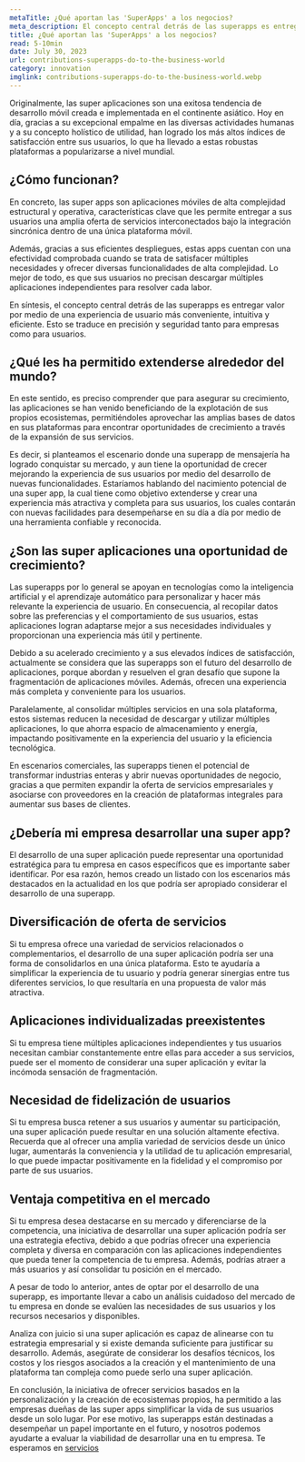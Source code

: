 ```yaml
---
metaTitle: ¿Qué aportan las 'SuperApps' a los negocios?
meta_description: El concepto central detrás de las superapps es entregar valor por medio de una experiencia de usuario más conveniente, intuitiva y eficiente. Esto se traduce en eficiencia, precisión y seguridad tanto para empresas como para usuarios.
title: ¿Qué aportan las 'SuperApps' a los negocios?
read: 5-10min
date: July 30, 2023
url: contributions-superapps-do-to-the-business-world
category: innovation
imglink: contributions-superapps-do-to-the-business-world.webp
---
```


Originalmente, las super aplicaciones son una exitosa tendencia de desarrollo móvil creada e implementada en el continente asiático. Hoy en día, gracias a su excepcional empalme en las diversas actividades humanas y a su concepto holístico de utilidad, han logrado los más altos índices de satisfacción entre sus usuarios, lo que ha llevado a estas robustas plataformas a popularizarse a nivel mundial.

## ¿Cómo funcionan?

En concreto, las super apps son aplicaciones móviles de alta complejidad estructural y operativa, características clave que les permite entregar a sus usuarios una amplia oferta de servicios interconectados bajo la integración sincrónica dentro de una única plataforma móvil.

Además, gracias a sus eficientes despliegues, estas apps cuentan con una efectividad comprobada cuando se trata de satisfacer múltiples necesidades y ofrecer diversas funcionalidades de alta complejidad. Lo mejor de todo, es que sus usuarios no precisan descargar múltiples aplicaciones independientes para resolver cada labor.

En síntesis, el concepto central detrás de las superapps es entregar valor por medio de una experiencia de usuario más conveniente, intuitiva y eficiente. Esto se traduce en precisión y seguridad tanto para empresas como para usuarios.

## ¿Qué les ha permitido extenderse alrededor del mundo?

En este sentido, es preciso comprender que para asegurar su crecimiento, las aplicaciones se han venido beneficiando de la explotación de sus propios ecosistemas, permitiéndoles aprovechar las amplias bases de datos en sus plataformas para encontrar oportunidades de crecimiento a través de la expansión de sus servicios.

Es decir, si planteamos el escenario donde una superapp de mensajería ha logrado conquistar su mercado, y aun tiene la oportunidad de crecer mejorando la experiencia de sus usuarios por medio del desarrollo de nuevas funcionalidades. Estaríamos hablando del nacimiento potencial de una super app, la cual tiene como objetivo extenderse y crear una experiencia más atractiva y completa para sus usuarios, los cuales contarán con nuevas facilidades para desempeñarse en su día a día por medio de una herramienta confiable y reconocida.

## ¿Son las super aplicaciones una oportunidad de crecimiento?

Las superapps por lo general se apoyan en tecnologías como la inteligencia artificial y el aprendizaje automático para personalizar y hacer más relevante la experiencia de usuario. En consecuencia, al recopilar datos sobre las preferencias y el comportamiento de sus usuarios, estas aplicaciones logran adaptarse mejor a sus necesidades individuales y proporcionan una experiencia más útil y pertinente.

Debido a su acelerado crecimiento y a sus elevados índices de satisfacción, actualmente se considera que las superapps son el futuro del desarrollo de aplicaciones, porque abordan y resuelven el gran desafío que supone la fragmentación de aplicaciones móviles. Además, ofrecen una experiencia más completa y conveniente para los usuarios.

Paralelamente, al consolidar múltiples servicios en una sola plataforma, estos sistemas reducen la necesidad de descargar y utilizar múltiples aplicaciones, lo que ahorra espacio de almacenamiento y energía, impactando positivamente en la experiencia del usuario y la eficiencia tecnológica.

En escenarios comerciales, las superapps tienen el potencial de transformar industrias enteras y abrir nuevas oportunidades de negocio, gracias a que permiten expandir la oferta de servicios empresariales y asociarse con proveedores en la creación de plataformas integrales para aumentar sus bases de clientes.

## ¿Debería mi empresa desarrollar una super app?

El desarrollo de una super aplicación puede representar una oportunidad estratégica para tu empresa en casos específicos que es importante saber identificar. Por esa razón, hemos creado un listado con los escenarios más destacados en la actualidad en los que podría ser apropiado considerar el desarrollo de una superapp.

## Diversificación de oferta de servicios

Si tu empresa ofrece una variedad de servicios relacionados o complementarios, el desarrollo de una super aplicación podría ser una forma de consolidarlos en una única plataforma. Esto te ayudaría a simplificar la experiencia de tu usuario y podría generar sinergias entre tus diferentes servicios, lo que resultaría en una propuesta de valor más atractiva.

## Aplicaciones individualizadas preexistentes

Si tu empresa tiene múltiples aplicaciones independientes y tus usuarios necesitan cambiar constantemente entre ellas para acceder a sus servicios, puede ser el momento de considerar una super aplicación y evitar la incómoda sensación de fragmentación.

## Necesidad de fidelización de usuarios

Si tu empresa busca retener a sus usuarios y aumentar su participación, una super aplicación puede resultar en una solución altamente efectiva. Recuerda que al ofrecer una amplia variedad de servicios desde un único lugar, aumentarás la conveniencia y la utilidad de tu aplicación empresarial, lo que puede impactar positivamente en la fidelidad y el compromiso por parte de sus usuarios.

## Ventaja competitiva en el mercado

Si tu empresa desea destacarse en su mercado y diferenciarse de la competencia, una iniciativa de desarrollar una super aplicación podría ser una estrategia efectiva, debido a que podrías ofrecer una experiencia completa y diversa en comparación con las aplicaciones independientes que pueda tener la competencia de tu empresa. Además, podrías atraer a más usuarios y así consolidar tu posición en el mercado.

A pesar de todo lo anterior, antes de optar por el desarrollo de una superapp, es importante llevar a cabo un análisis cuidadoso del mercado de tu empresa en donde se evalúen las necesidades de sus usuarios y los recursos necesarios y disponibles.

Analiza con juicio si una super aplicación es capaz de alinearse con tu estrategia empresarial y si existe demanda suficiente para justificar su desarrollo. Además, asegúrate de considerar los desafíos técnicos, los costos y los riesgos asociados a la creación y el mantenimiento de una plataforma tan compleja como puede serlo una super aplicación.

En conclusión, la iniciativa de ofrecer servicios basados en la personalización y la creación de ecosistemas propios, ha permitido a las empresas dueñas de las super apps simplificar la vida de sus usuarios desde un solo lugar. Por ese motivo, las superapps están destinadas a desempeñar un papel importante en el futuro, y nosotros podemos ayudarte a evaluar la viabilidad de desarrollar una en tu empresa. Te esperamos en [servicios](https://www.dreamcodesoft.com/es/services)
